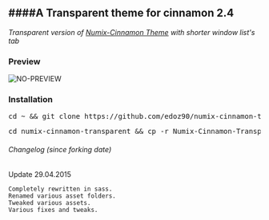 ####A Transparent theme for cinnamon __2.4__
---
_Transparent version of [Numix-Cinnamon Theme](https://github.com/zagortenay333/numix-cinnamon) with shorter window list's tab_

### Preview
<img src="https://github.com/edoz90/numix-cinnamon/blob/master/NumixTransparent.png" alt="NO-PREVIEW"/>

### Installation
<pre>cd ~ && git clone https://github.com/edoz90/numix-cinnamon-transparent.git</pre>
<pre>cd numix-cinnamon-transparent && cp -r Numix-Cinnamon-Transparent ~/.themes/</pre>

###### Changelog (since forking date)
Update 29.04.2015

    Completely rewritten in sass.
    Renamed various asset folders.
    Tweaked various assets.
    Various fixes and tweaks.
